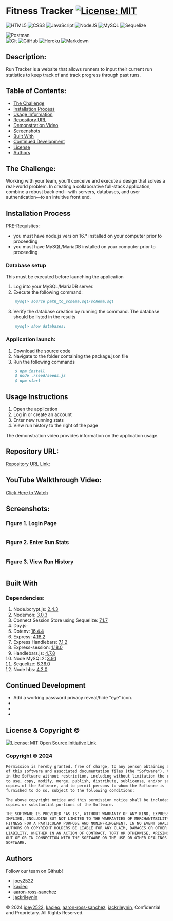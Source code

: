 # Fitness Tracker [![License: MIT](https://img.shields.io/badge/License-MIT-yellow.svg)](https://opensource.org/licenses/MIT)

![HTML5](https://img.shields.io/badge/html5-%23E34F26.svg?style=for-the-badge&logo=html5&logoColor=white)
![CSS3](https://img.shields.io/badge/css3-%231572B6.svg?style=for-the-badge&logo=css3&logoColor=white)
![JavaScript](https://img.shields.io/badge/javascript-%23323330.svg?style=for-the-badge&logo=javascript&logoColor=%23F7DF1E)
![NodeJS](https://img.shields.io/badge/node.js-6DA55F?style=for-the-badge&logo=node.js&logoColor=white)
![MySQL](https://img.shields.io/badge/mysql-%2300f.svg?style=for-the-badge&logo=mysql&logoColor=white)
![Sequelize](https://img.shields.io/badge/Sequelize-52B0E7?style=for-the-badge&logo=Sequelize&logoColor=white)

![Postman](https://img.shields.io/badge/Postman-FF6C37?style=for-the-badge&logo=postman&logoColor=white)	
![Git](https://img.shields.io/badge/git-%23F05033.svg?style=for-the-badge&logo=git&logoColor=white)
![GitHub](https://img.shields.io/badge/github-%23121011.svg?style=for-the-badge&logo=github&logoColor=white)
![Heroku](https://img.shields.io/badge/heroku-%23430098.svg?style=for-the-badge&logo=heroku&logoColor=white)
![Markdown](https://img.shields.io/badge/markdown-%23000000.svg?style=for-the-badge&logo=markdown&logoColor=white)


## Description:
Run Tracker is a website that allows runners to input their current run statistics to keep track of and track progress through past runs. 


## Table of Contents:
- [The Challenge](#The-Challenge)
- [Installation Process](#Installation-Process)
- [Usage Information](#Usage-Information)
- [Repository URL](#Repository-URL)
- [Demonstration Video](#YouTube-Walkthrough-Video)
- [Screenshots](#Screenshots)
- [Built With](#Built-With)
- [Continued Development](#Continued-Development)
- [License](#License)
- [Authors](#Authors)


## The Challenge:
Working with your team, you’ll conceive and execute a design that solves a real-world problem. In creating a collaborative full-stack application, combine a robust back end—with servers, databases, and user authentication—to an intuitive front end.


## Installation Process

PRE-Requisites: 
- you must have node.js version 16.* installed on your computer prior to proceeding
- you must have MySQL/MariaDB installed on your computer prior to proceeding

### Database setup
This must be executed before launching the application
1. Log into your MySQL/MariaDB server.
2. Execute the following command:
```md
    mysql> source path_to_schema.sql/schema.sql
```
3. Verify the database creation by running the command. The database should be listed in the results
```md
    mysql> show databases;
```

### Application launch:
1. Download the source code
2. Navigate to the folder containing the package.json file
3. Run the following commands
```md
    $ npm install
    $ node ./seed/seeds.js
    $ npm start
```


## Usage Instructions
1. Open the application
2. Log in or create an account
3. Enter new running stats
4. View run history to the right of the page

The demonstration video provides information on the application usage.


## Repository URL:
[Repository URL Link:](https://github.com/Joey2522/fitness-tracker)


## YouTube Walkthrough Video:
[Click Here to Watch](URL)

## Screenshots:
### Figure 1. Login Page
![]() 
### Figure 2. Enter Run Stats
![]()
### Figure 3. View Run History
![]()


## Built With
### Dependencies:
1. Node.bcrypt.js: [2.4.3](https://www.npmjs.com/package/bcrypt/v/2.4.3)
2. Nodemon: [3.0.3](https://www.npmjs.com/package/nodemon/v/3.0.3)
3. Connect Session Store using Sequelize: [7.1.7](https://www.npmjs.com/package/connect-session-sequelize)
4. Day.js: [](https://www.npmjs.com/package/dayjs)
5. Dotenv: [16.4.4](https://www.npmjs.com/package/dotenv)
6. Express: [4.18.2](https://www.npmjs.com/package/express/v/4.18.2)
7. Express Handlebars: [7.1.2](https://www.npmjs.com/package/express-handlebars/v/7.1.2)
8. Express-session: [1.18.0](https://www.npmjs.com/package/express-session/v/1.18.0)
9. Handlebars.js: [4.7.8](https://www.npmjs.com/package/handlebars/v/4.7.8)
10. Node MySQL2: [3.9.1](https://www.npmjs.com/package/mysql2/v/3.9.1)
11. Sequelize: [6.36.0](https://www.npmjs.com/package/sequelize/v/6.36.0)
12. Node hbs: [4.2.0](https://www.npmjs.com/package/hbs/v/4.2.0)


## Continued Development
- Add a working password privacy reveal/hide "eye" icon.
- 
- 
- 


## License & Copyright ©
[![License: MIT](https://img.shields.io/badge/License-MIT-yellow.svg)](https://opensource.org/licenses/MIT) [Open Source Initiative Link](https://opensource.org/licenses/MIT)


### Copyright © 2024
```md
Permission is hereby granted, free of charge, to any person obtaining a copy
of this software and associated documentation files (the "Software"), to deal
in the Software without restriction, including without limitation the rights
to use, copy, modify, merge, publish, distribute, sublicense, and/or sell
copies of the Software, and to permit persons to whom the Software is
furnished to do so, subject to the following conditions:

The above copyright notice and this permission notice shall be included in all
copies or substantial portions of the Software.

THE SOFTWARE IS PROVIDED "AS IS", WITHOUT WARRANTY OF ANY KIND, EXPRESS OR
IMPLIED, INCLUDING BUT NOT LIMITED TO THE WARRANTIES OF MERCHANTABILITY,
FITNESS FOR A PARTICULAR PURPOSE AND NONINFRINGEMENT. IN NO EVENT SHALL THE
AUTHORS OR COPYRIGHT HOLDERS BE LIABLE FOR ANY CLAIM, DAMAGES OR OTHER
LIABILITY, WHETHER IN AN ACTION OF CONTRACT, TORT OR OTHERWISE, ARISING FROM,
OUT OF OR IN CONNECTION WITH THE SOFTWARE OR THE USE OR OTHER DEALINGS IN THE
SOFTWARE.
```

  
## Authors
Follow our team on Github!
- [joey2522](https://github.com/Joey2522)
- [kacieo](https://github.com/kacieo)
- [aaron-ross-sanchez](https://github.com/aaron-ross-sanchez)
- [jackrileynin](https://github.com/jackrileynin)


© 2024 [joey2522](https://github.com/Joey2522), [kacieo](https://github.com/kacieo), [aaron-ross-sanchez](https://github.com/aaron-ross-sanchez), [jackrileynin](https://github.com/jackrileynin), Confidential and Proprietary. All Rights Reserved.



